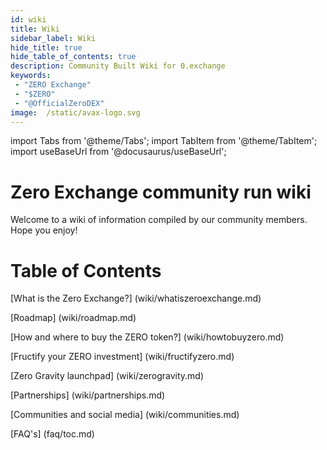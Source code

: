 ```yaml
---
id: wiki
title: Wiki
sidebar_label: Wiki
hide_title: true
hide_table_of_contents: true
description: Community Built Wiki for 0.exchange
keywords:
 - "ZERO Exchange"
 - "$ZERO"
 - "@OfficialZeroDEX"
image:  /static/avax-logo.svg
---
```


import Tabs from '@theme/Tabs';
import TabItem from '@theme/TabItem';
import useBaseUrl from '@docusaurus/useBaseUrl';

# Zero Exchange community run wiki
Welcome to a wiki of information compiled by our community members. Hope you enjoy!

# Table of Contents

[What is the Zero Exchange?] (wiki/whatiszeroexchange.md)

[Roadmap] (wiki/roadmap.md)

[How and where to buy the ZERO token?] (wiki/howtobuyzero.md)

[Fructify your ZERO investment] (wiki/fructifyzero.md)

[Zero Gravity launchpad] (wiki/zerogravity.md)

[Partnerships] (wiki/partnerships.md)

[Communities and social media] (wiki/communities.md)

[FAQ's] (faq/toc.md)
